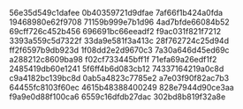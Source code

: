 56e35d549c1dafee
0b40359721d9dfae
7af66f1b424a0fda
19468980e62f9708
71159b999e7b1d96
4ad7bfde66084b52
69cff726c452b456
696691bc66eeadf2
f9ac031f821f7212
3393a559c5d7322f
33da9e581f3a413c
28f762724c25d94d
ff2f6597b9db923d
1f08dd2e2d9670c3
7a30a646d45ed69c
a288212c8609ba98
f02cf733445bff1f
71efa69a26edf1f2
2485419db60e1241
5f6ff4b6d083cb12
74337164219a0c8d
c9a4182bc139bc8d
0ab5a4823c7785e2
a7e03f90f82ac7b3
64455fc8103f60ec
4615b48388400249
828e7944d90ce3aa
f9a9e0d88f100ca6
6559c16dfdb27dac
302bd8b819f32a8e
